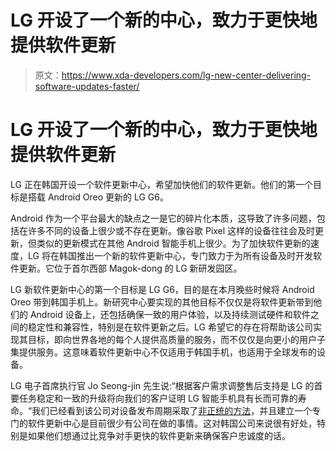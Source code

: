 # LG 开设了一个新的中心，致力于更快地提供软件更新

> 原文：<https://www.xda-developers.com/lg-new-center-delivering-software-updates-faster/>

# LG 开设了一个新的中心，致力于更快地提供软件更新

LG 正在韩国开设一个软件更新中心，希望加快他们的软件更新。他们的第一个目标是搭载 Android Oreo 更新的 LG G6。

Android 作为一个平台最大的缺点之一是它的碎片化本质，这导致了许多问题，包括在许多不同的设备上很少或不存在更新。像谷歌 Pixel 这样的设备往往会及时更新，但类似的更新模式在其他 Android 智能手机上很少。为了加快软件更新的速度，LG 将在韩国推出一个新的软件更新中心，专门致力于为所有设备及时开发软件更新。它位于首尔西部 Magok-dong 的 LG 新研发园区。

LG 新软件更新中心的第一个目标是 LG G6，目的是在本月晚些时候将 Android Oreo 带到韩国手机上。新研究中心要实现的其他目标不仅仅是将软件更新带到他们的 Android 设备上，还包括确保一致的用户体验，以及持续测试硬件和软件之间的稳定性和兼容性，特别是在软件更新之后。LG 希望它的存在将帮助该公司实现其目标，即向世界各地的每个人提供高质量的服务，而不仅仅是向更小的用户子集提供服务。这意味着软件更新中心不仅适用于韩国手机，也适用于全球发布的设备。

LG 电子首席执行官 Jo Seong-jin 先生说:“根据客户需求调整售后支持是 LG 的首要任务稳定和一致的升级将向我们的客户证明 LG 智能手机具有长而可靠的寿命。“我们已经看到该公司对设备发布周期采取了[非正统的方法](https://www.xda-developers.com/lg-adjusts-mobile-business-strategy-wants-retain-existing-models-longer/)，并且建立一个专门的软件更新中心是目前很少有公司在做的事情。这对韩国公司来说很有好处，特别是如果他们想通过比竞争对手更快的软件更新来确保客户忠诚度的话。